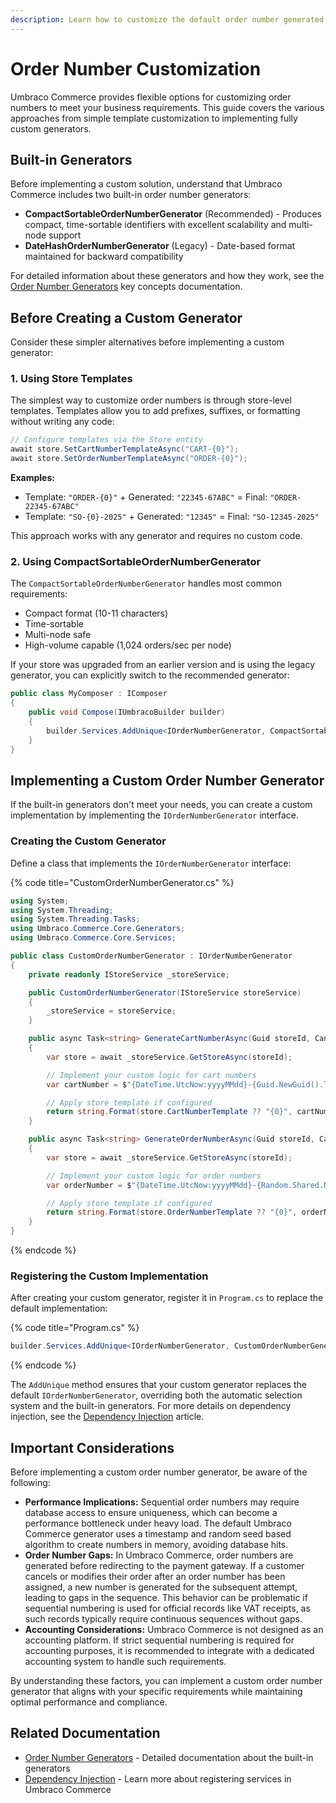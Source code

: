 ```yaml
---
description: Learn how to customize the default order number generated in Umbraco Commerce.
---
```


# Order Number Customization

Umbraco Commerce provides flexible options for customizing order numbers to meet your business requirements. This guide covers the various approaches from simple template customization to implementing fully custom generators.

## Built-in Generators

Before implementing a custom solution, understand that Umbraco Commerce includes two built-in order number generators:

- **CompactSortableOrderNumberGenerator** (Recommended) - Produces compact, time-sortable identifiers with excellent scalability and multi-node support
- **DateHashOrderNumberGenerator** (Legacy) - Date-based format maintained for backward compatibility

For detailed information about these generators and how they work, see the [Order Number Generators](../key-concepts/order-number-generators.md) key concepts documentation.

## Before Creating a Custom Generator

Consider these simpler alternatives before implementing a custom generator:

### 1. Using Store Templates

The simplest way to customize order numbers is through store-level templates. Templates allow you to add prefixes, suffixes, or formatting without writing any code:

```csharp
// Configure templates via the Store entity
await store.SetCartNumberTemplateAsync("CART-{0}");
await store.SetOrderNumberTemplateAsync("ORDER-{0}");
```

**Examples:**
- Template: `"ORDER-{0}"` + Generated: `"22345-67ABC"` = Final: `"ORDER-22345-67ABC"`
- Template: `"SO-{0}-2025"` + Generated: `"12345"` = Final: `"SO-12345-2025"`

This approach works with any generator and requires no custom code.

### 2. Using CompactSortableOrderNumberGenerator

The `CompactSortableOrderNumberGenerator` handles most common requirements:
- Compact format (10-11 characters)
- Time-sortable
- Multi-node safe
- High-volume capable (1,024 orders/sec per node)

If your store was upgraded from an earlier version and is using the legacy generator, you can explicitly switch to the recommended generator:

```csharp
public class MyComposer : IComposer
{
    public void Compose(IUmbracoBuilder builder)
    {
        builder.Services.AddUnique<IOrderNumberGenerator, CompactSortableOrderNumberGenerator>();
    }
}
```

## Implementing a Custom Order Number Generator

If the built-in generators don't meet your needs, you can create a custom implementation by implementing the `IOrderNumberGenerator` interface.

### Creating the Custom Generator

Define a class that implements the `IOrderNumberGenerator` interface:

{% code title="CustomOrderNumberGenerator.cs" %}

```csharp
using System;
using System.Threading;
using System.Threading.Tasks;
using Umbraco.Commerce.Core.Generators;
using Umbraco.Commerce.Core.Services;

public class CustomOrderNumberGenerator : IOrderNumberGenerator
{
    private readonly IStoreService _storeService;

    public CustomOrderNumberGenerator(IStoreService storeService)
    {
        _storeService = storeService;
    }

    public async Task<string> GenerateCartNumberAsync(Guid storeId, CancellationToken cancellationToken = default)
    {
        var store = await _storeService.GetStoreAsync(storeId);

        // Implement your custom logic for cart numbers
        var cartNumber = $"{DateTime.UtcNow:yyyyMMdd}-{Guid.NewGuid().ToString("N")[..8].ToUpperInvariant()}";

        // Apply store template if configured
        return string.Format(store.CartNumberTemplate ?? "{0}", cartNumber);
    }

    public async Task<string> GenerateOrderNumberAsync(Guid storeId, CancellationToken cancellationToken = default)
    {
        var store = await _storeService.GetStoreAsync(storeId);

        // Implement your custom logic for order numbers
        var orderNumber = $"{DateTime.UtcNow:yyyyMMdd}-{Random.Shared.Next(1000, 9999)}";

        // Apply store template if configured
        return string.Format(store.OrderNumberTemplate ?? "{0}", orderNumber);
    }
}
```

{% endcode %}

### Registering the Custom Implementation

After creating your custom generator, register it in `Program.cs` to replace the default implementation:

{% code title="Program.cs" %}

```csharp
builder.Services.AddUnique<IOrderNumberGenerator, CustomOrderNumberGenerator>();
```

{% endcode %}

The `AddUnique` method ensures that your custom generator replaces the default `IOrderNumberGenerator`, overriding both the automatic selection system and the built-in generators. For more details on dependency injection, see the [Dependency Injection](dependency-injection.md) article.

## Important Considerations

Before implementing a custom order number generator, be aware of the following:

- **Performance Implications:** Sequential order numbers may require database access to ensure uniqueness, which can become a performance bottleneck under heavy load. The default Umbraco Commerce generator uses a timestamp and random seed based algorithm to create numbers in memory, avoiding database hits.
- **Order Number Gaps:** In Umbraco Commerce, order numbers are generated before redirecting to the payment gateway. If a customer cancels or modifies their order after an order number has been assigned, a new number is generated for the subsequent attempt, leading to gaps in the sequence. This behavior can be problematic if sequential numbering is used for official records like VAT receipts, as such records typically require continuous sequences without gaps.
- **Accounting Considerations:** Umbraco Commerce is not designed as an accounting platform. If strict sequential numbering is required for accounting purposes, it is recommended to integrate with a dedicated accounting system to handle such requirements.

By understanding these factors, you can implement a custom order number generator that aligns with your specific requirements while maintaining optimal performance and compliance.

## Related Documentation

- [Order Number Generators](../key-concepts/order-number-generators.md) - Detailed documentation about the built-in generators
- [Dependency Injection](dependency-injection.md) - Learn more about registering services in Umbraco Commerce
